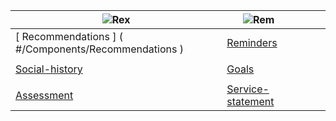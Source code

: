 

|  ![Rex](./docs/img/ct-primary/rex.png) | ![Rem](./docs/img/ct-primary/rem.png)  |   |   |   |
|------------------------------------------------------|---|---|---|---|
| [ Recommendations ] ( #/Components/Recommendations ) |  [Reminders](#/Components/Reminders) |   |   |   |
|                                                      |   |   |   |   |
|      [Social-history](/#/Components/Social-history)  | [Goals](/#/Components/Goals)  |   |   |   |
|                                                      |   |   |   |   |
| [Assessment](/#/Components/Assessment) |  [Service-statement](/#/Components/Service-statement) |   |   |   |
